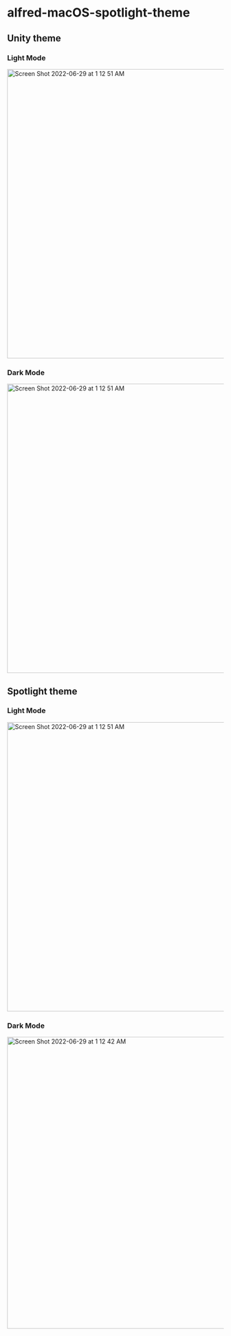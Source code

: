 # alfred-macOS-spotlight-theme

## Unity theme
### Light Mode
<img width="671" alt="Screen Shot 2022-06-29 at 1 12 51 AM" src="https://github.com/SoloUnity/alfred-spotlight-theme-macOS/assets/77747704/6cdb5703-0887-4f2b-bd08-c82048d7429e">

### Dark Mode
<img width="671" alt="Screen Shot 2022-06-29 at 1 12 51 AM" src="https://github.com/SoloUnity/alfred-spotlight-theme-macOS/assets/77747704/2cb4d462-42e3-44b0-a2cc-3e69c3dbfea8">

## Spotlight theme
### Light Mode
<img width="671" alt="Screen Shot 2022-06-29 at 1 12 51 AM" src="https://user-images.githubusercontent.com/77747704/176356804-3261803d-bfde-4d44-ba5a-943ea86162dd.png">

### Dark Mode
<img width="677" alt="Screen Shot 2022-06-29 at 1 12 42 AM" src="https://user-images.githubusercontent.com/77747704/176356810-6d3c6340-d614-4af4-8955-162c3f2137b7.png">
